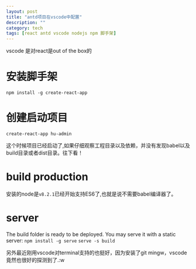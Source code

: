 ```yaml
---
layout: post
title: "antd项目在vscode中配置"
description: ""
category: tech 
tags: [react antd vscode nodejs npm 脚手架]
---
```


vscode 是对react是out of the box的
# 安装脚手架
```
npm install -g create-react-app
```
# 创建启动项目
```
create-react-app hu-admin 
```
这个时候项目已经启动了,如果仔细观察工程目录以及依赖，并没有发现babel以及build目录或者dist目录。往下看！
# build production
安装的node是`v8.2.1`已经开始支持ES6了,也就是说不需要babel编译器了。

# server
>
The build folder is ready to be deployed.
You may serve it with a static server:
  `npm install -g serve`
  `serve -s build`


另外最近刚用vscode对terminal支持的也挺好，因为安装了git mingw，vscode竟然也很好的探测到了.:w
